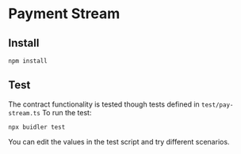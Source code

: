 # Payment Stream

## Install

```
npm install
```

## Test

The contract functionality is tested though tests defined in `test/pay-stream.ts`
To run the test:

```
npx buidler test
```

You can edit the values in the test script and try different scenarios.
